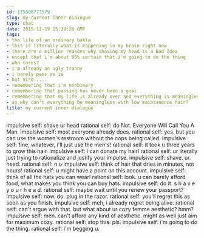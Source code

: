 ```yaml
---
id: 135508771579
slug: my-current-inner-dialogue
type: chat
date: 2015-12-19 15:39:26 GMT
tags:
- the life of an ordinary bakla
- this is literally what is happening in my brain right now
- there are a million reasons why shaving my head is a Bad Idea
- except that i'm about 95% certain that i'm going to do the thing
- who cares?
- i'm already an ugly tranny
- i barely pass as is
- but also.....
- remembering that i'm nonbinary
- remembering that passing has never been a goal
- remembering that my life is already over and everything is meaningless
- so why can't everything be meaningless with low maintanence hair?
title: my current inner dialogue
---
```

impulsive self: shave ur head
rational self: do Not. Everyone Will Call You A Man.
impulsive self: most everyone already does.
rational self: yes. but you can use the women's restroom without the cops being called.
impulsive self: fine, whatever, i'll just use the men's!
rational self: it took u three years to grow this hair.
impulsive self: i can donate my hair!
rational self: ur literally just trying to rationalize and justify your impulse.
impulsive self: shave. ur. head.
rational self: n o
impulsive self: think of hair that dries in minutes, not hours!
rational self: u might have a point on this account.
impulsive self: think of all the hats you can wear!
rational self: look. u can barely afford food, what makes you think you can buy hats.
impulsive self: do it. s h a v e y o u r h e a d.
rational self: maybe wait until you renew your passport?
impulsive self: now. do. plug in the razor.
rational self: you'll regret this as soon as you finish.
impulsive self: meh, i already regret being alive.
rational self: can't argue with that. but what about ur cozy femme aesthetic? hmm?
impulsive self: meh. can't afford any kind of aesthetic. might as well just aim for maximum cozy.
rational self: stop this. pls.
impulsive self: i'm going to do the thing.
rational self: i'm begging u.
